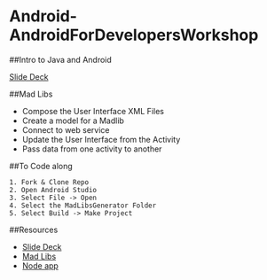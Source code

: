 Android-AndroidForDevelopersWorkshop
====================================

##Intro to Java and Android

[Slide Deck](Intro-to-Java-and-Android.pdf)

##Mad Libs

  * Compose the User Interface XML Files
  * Create a model for a Madlib 
  * Connect to web service
  * Update the User Interface from the Activity
  * Pass data from one activity to another

##To Code along

	1. Fork & Clone Repo
	2. Open Android Studio 
	3. Select File -> Open 
	4. Select the MadLibsGenerator Folder 
	5. Select Build -> Make Project 

##Resources 

  * [Slide Deck](Intro-to-Java-and-Android.pdf)
  * [Mad Libs](MadLibsGenerator/)
  * [Node app](Node/)